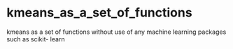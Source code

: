 # kmeans_as_a_set_of_functions
kmeans as a set of functions without use of any machine learning packages such as scikit- learn
